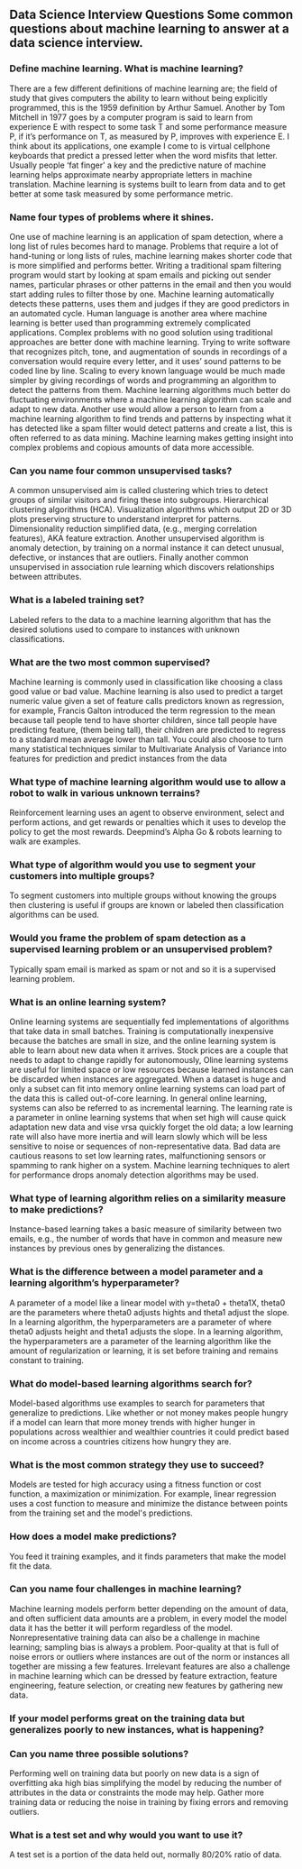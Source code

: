 ## Data Science Interview Questions Some common questions about machine learning to answer at a data science interview.

 

### Define machine learning. What is machine learning?
There are a few different definitions of machine learning are; the field of study that gives computers the ability to learn without being explicitly programmed, this is the 1959 definition by Arthur Samuel. Another by Tom Mitchell in 1977 goes by a computer program is said to learn from experience E with respect to some task T and some performance measure P, if it’s performance on T, as measured by P, improves with experience E. I think about its applications, one example I come to is virtual cellphone keyboards that predict a pressed letter when the word misfits that letter. Usually people ‘fat finger’ a key and the predictive nature of machine learning helps approximate nearby appropriate letters in machine translation. Machine learning is systems built to learn from data and to get better at some task measured by some performance metric. 

### Name four types of problems where it shines.
One use of machine learning is an application of spam detection, where a long list of rules becomes hard to manage. Problems that require a lot of hand-tuning or long lists of rules, machine learning makes shorter code that is more simplified and performs better. Writing a traditional spam filtering program would start by looking at spam emails and picking out sender names, particular phrases or other patterns in the email and then you would start adding rules to filter those by one. Machine learning automatically detects these patterns, uses them and judges if they are good predictors in an automated cycle. Human language is another area where machine learning is better used than programming extremely complicated applications. Complex problems with no good solution using traditional approaches are better done with machine learning. Trying to write software that recognizes pitch, tone, and augmentation of sounds in recordings of a conversation would require every letter, and it uses’ sound patterns to be coded line by line. Scaling to every known language would be much made simpler by giving recordings of words and programming an algorithm to detect the patterns from them. Machine learning algorithms much better do fluctuating environments where a machine learning algorithm can scale and adapt to new data. Another use would allow a person to learn from a machine learning algorithm to find trends and patterns by inspecting what it has detected like a spam filter would detect patterns and create a list, this is often referred to as data mining. Machine learning makes getting insight into complex problems and copious amounts of data more accessible. 

### Can you name four common unsupervised tasks?
A common unsupervised aim is called clustering which tries to detect groups of similar visitors and firing these into subgroups. Hierarchical clustering algorithms (HCA). Visualization algorithms which output 2D or 3D plots preserving structure to understand interpret for patterns. Dimensionality reduction simplified data, (e.g., merging correlation features), AKA feature extraction. Another unsupervised algorithm is anomaly detection, by training on a normal instance it can detect unusual, defective, or instances that are outliers. Finally another common unsupervised in association rule learning which discovers relationships between attributes. 

### What is a labeled training set?
Labeled refers to the data to a machine learning algorithm that has the desired solutions used to compare to instances with unknown classifications. 

### What are the two most common supervised? 
Machine learning is commonly used in classification like choosing a class good value or bad value. Machine learning is also used to predict a target numeric value given a set of feature calls predictors known as regression, for example, Francis Galton introduced the term regression to the mean because tall people tend to have shorter children, since tall people have predicting feature, (them being tall), their children are predicted to regress to a standard mean average lower than tall. You could also choose to turn many statistical techniques similar to Multivariate Analysis of Variance into features for prediction and predict instances from the data 

### What type of machine learning algorithm would use to allow a robot to walk in various unknown terrains?
Reinforcement learning uses an agent to observe environment, select and perform actions, and get rewards or penalties which it uses to develop the policy to get the most rewards. Deepmind’s Alpha Go & robots learning to walk are examples. 

### What type of algorithm would you use to segment your customers into multiple groups?
To segment customers into multiple groups without knowing the groups then clustering is useful if groups are known or labeled then classification algorithms can be used. 

### Would you frame the problem of spam detection as a supervised learning problem or an unsupervised problem?
Typically spam email is marked as spam or not and so it is a supervised learning problem. 

### What is an online learning system?
Online learning systems are sequentially fed implementations of algorithms that take data in small batches. Training is computationally inexpensive because the batches are small in size, and the online learning system is able to learn about new data when it arrives. Stock prices are a couple that needs to adapt to change rapidly for autonomously, Oline learning systems are useful for limited space or low resources because learned instances can be discarded when instances are aggregated. When a dataset is huge and only a subset can fit into memory online learning systems can load part of the data this is called out-of-core learning. In general online learning, systems can also be referred to as incremental learning. The learning rate is a parameter in online learning systems that when set high will cause quick adaptation new data and vise vrsa quickly forget the old data; a low learning rate will also have more inertia and will learn slowly which will be less sensitive to noise or sequences of non-representative data. Bad data are cautious reasons to set low learning rates, malfunctioning sensors or spamming to rank higher on a system. Machine learning techniques to alert for performance drops anomaly detection algorithms may be used. 

### What type of learning algorithm relies on a similarity measure to make predictions?
Instance-based learning takes a basic measure of similarity between two emails, e.g., the number of words that have in common and measure new instances by previous ones by generalizing the distances.

### What is the difference between a model parameter and a learning algorithm’s hyperparameter?
A parameter of a model like a linear model with y=theta0 + theta1X, theta0 are the parameters where theta0 adjusts hights and theta1 adjust the slope. In a learning algorithm, the hyperparameters are a parameter of where theta0 adjusts height and theta1 adjusts the slope. In a learning algorithm, the hyperparameters are a parameter of the learning algorithm like the amount of regularization or learning, it is set before training and remains constant to training.

### What do model-based learning algorithms search for?
Model-based algorithms use examples to search for parameters that generalize to predictions. Like whether or not money makes people hungry if a model can learn that more money trends with higher hunger in populations across wealthier and wealthier countries it could predict based on income across a countries citizens how hungry they are. 

### What is the most common strategy they use to succeed?
Models are tested for high accuracy using a fitness function or cost function, a maximization or minimization. For example, linear regression uses a cost function to measure and minimize the distance between points from the training set and the model's predictions.

### How does a model make predictions?
You feed it training examples, and it finds parameters that make the model fit the data. 

### Can you name four challenges in machine learning?
Machine learning models perform better depending on the amount of data, and often sufficient data amounts are a problem, in every model the model data it has the better it will perform regardless of the model. Nonrepresentative training data can also be a challenge in machine learning; sampling bias is always a problem. Poor-quality at that is full of noise errors or outliers where instances are out of the norm or instances all together are missing a few features. Irrelevant features are also a challenge in machine learning which can be dressed by feature extraction, feature engineering, feature selection, or creating new features by gathering new data. 

### If your model performs great on the training data but generalizes poorly to new instances, what is happening? 
### Can you name three possible solutions?
Performing well on training data but poorly on new data is a sign of overfitting aka high bias simplifying the model by reducing the number of attributes in the data or constraints the mode may help. Gather more training data or reducing the noise in training by fixing errors and removing outliers.

### What is a test set and why would you want to use it?
A test set is a portion of the data held out, normally 80/20% ratio of data.
